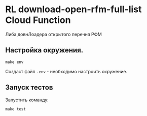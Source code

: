 # RL download-open-rfm-full-list Cloud Function

Либа довнЛоадера открытого перечня РФМ

## Настройка окружения.

`make env`

Создаст файл `.env` - необходимо настроить окружение.

## Запуск тестов

Запустить команду:

`make test`